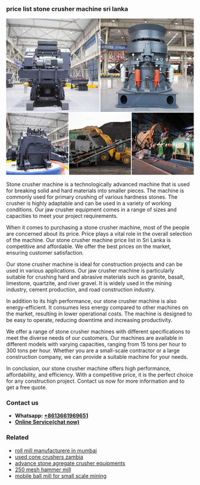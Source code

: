 <h3>price list stone crusher machine sri lanka</h3><img src='1708408439.jpg' alt=''><p>Stone crusher machine is a technologically advanced machine that is used for breaking solid and hard materials into smaller pieces. The machine is commonly used for primary crushing of various hardness stones. The crusher is highly adaptable and can be used in a variety of working conditions. Our jaw crusher equipment comes in a range of sizes and capacities to meet your project requirements.</p><p>When it comes to purchasing a stone crusher machine, most of the people are concerned about its price. Price plays a vital role in the overall selection of the machine. Our stone crusher machine price list in Sri Lanka is competitive and affordable. We offer the best prices on the market, ensuring customer satisfaction.</p><p>Our stone crusher machine is ideal for construction projects and can be used in various applications. Our jaw crusher machine is particularly suitable for crushing hard and abrasive materials such as granite, basalt, limestone, quartzite, and river gravel. It is widely used in the mining industry, cement production, and road construction industry.</p><p>In addition to its high performance, our stone crusher machine is also energy-efficient. It consumes less energy compared to other machines on the market, resulting in lower operational costs. The machine is designed to be easy to operate, reducing downtime and increasing productivity.</p><p>We offer a range of stone crusher machines with different specifications to meet the diverse needs of our customers. Our machines are available in different models with varying capacities, ranging from 15 tons per hour to 300 tons per hour. Whether you are a small-scale contractor or a large construction company, we can provide a suitable machine for your needs.</p><p>In conclusion, our stone crusher machine offers high performance, affordability, and efficiency. With a competitive price, it is the perfect choice for any construction project. Contact us now for more information and to get a free quote.</p><h3>Contact us</h3><ul><li><strong>Whatsapp:&nbsp;<a href="https://wa.me/8613661969651">+8613661969651</a></strong></li><li><a href="https://swt.shibang-china.com/?git&amp;zhl&amp;price list stone crusher machine sri lanka"><strong>Online Service(chat now)</strong></a></li></ul><h3>Related</h3><ul><li><a href='roll mill manufacturere in mumbai.md'>roll mill manufacturere in mumbai</a></li><li><a href='used cone crushers zambia.md'>used cone crushers zambia</a></li><li><a href='advance stone agregate crusher equipments.md'>advance stone agregate crusher equipments</a></li><li><a href='250 mesh hammer mill.md'>250 mesh hammer mill</a></li><li><a href='mobile ball mill for small scale mining.md'>mobile ball mill for small scale mining</a></li></ul>